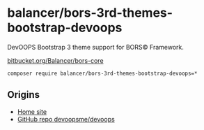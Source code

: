 balancer/bors-3rd-themes-bootstrap-devoops
==========================================

DevOOPS Bootstrap 3 theme support for BORS© Framework.

[bitbucket.org/Balancer/bors-core](https://bitbucket.org/Balancer/bors-core)


```
composer require balancer/bors-3rd-themes-bootstrap-devoops=*
```

Origins
-------

* [Home site](http://devoops.me/handmade/1/)
* [GitHub repo devoopsme/devoops](https://github.com/devoopsme/devoops/)
